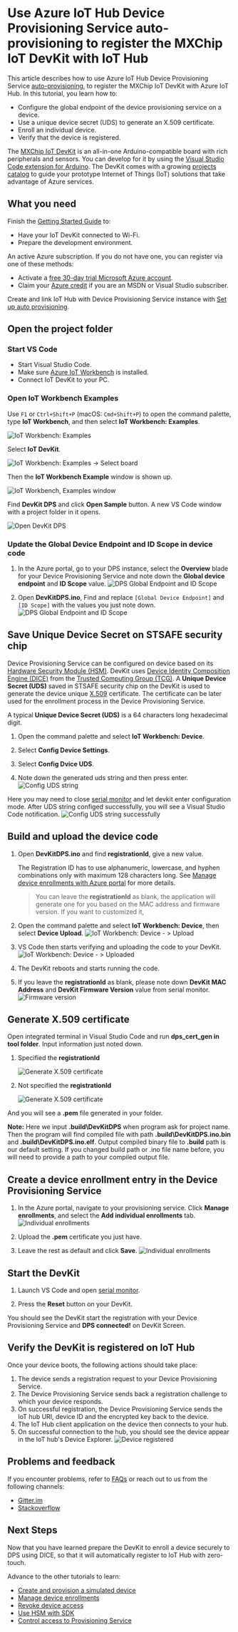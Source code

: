 # Use Azure IoT Hub Device Provisioning Service auto-provisioning to register the MXChip IoT DevKit with IoT Hub

This article describes how to use Azure IoT Hub Device Provisioning Service [auto-provisioning](https://docs.microsoft.com/en-us/azure/iot-dps/concepts-auto-provisioning), to register the MXChip IoT DevKit with Azure IoT Hub. In this tutorial, you learn how to:

- Configure the global endpoint of the device provisioning service on a device.
- Use a unique device secret (UDS) to generate an X.509 certificate.
- Enroll an individual device.
- Verify that the device is registered.

The [MXChip IoT DevKit](https://aka.ms/iot-devkit) is an all-in-one Arduino-compatible board with rich peripherals and sensors. You can develop for it by using the [Visual Studio Code extension for Arduino](https://aka.ms/arduino). The DevKit comes with a growing [projects catalog](https://microsoft.github.io/azure-iot-developer-kit/docs/projects/) to guide your prototype Internet of Things (IoT) solutions that take advantage of Azure services.

## What you need

Finish the [Getting Started Guide](./devkit-get-started.md) to:

* Have your IoT DevKit connected to Wi-Fi.
* Prepare the development environment.

An active Azure subscription. If you do not have one, you can register via one of these methods:

* Activate a [free 30-day trial Microsoft Azure account](https://azure.microsoft.com/free/).
* Claim your [Azure credit](https://azure.microsoft.com/pricing/member-offers/msdn-benefits-details/) if you are an MSDN or Visual Studio subscriber.

Create and link IoT Hub with Device Provisioning Service instance with [Set up auto provisioning](https://docs.microsoft.com/en-us/azure/iot-dps/quick-setup-auto-provision).

## Open the project folder

### Start VS Code

* Start Visual Studio Code.
* Make sure [Azure IoT Workbench](https://marketplace.visualstudio.com/items?itemName=vsciot-vscode.vscode-iot-workbench) is installed.
* Connect IoT DevKit to your PC.

### Open IoT Workbench Examples

Use `F1` or `Ctrl+Shift+P` (macOS: `Cmd+Shift+P`) to open the command palette, type **IoT Workbench**, and then select **IoT Workbench: Examples**.

![IoT Workbench: Examples](media/iot-workbench-examples-cmd.png)

Select **IoT DevKit**.

![IoT Workbench: Examples -> Select board](media/iot-workbench-examples-board.png)

Then the **IoT Workbench Example** window is shown up.

![IoT Workbench, Examples window](media/iot-workbench-examples.png)

Find **DevKit DPS** and click **Open Sample** button. A new VS Code window with a project folder in it opens.

![Open DevKit DPS](media/devkit-dps/open-sample.png)

### Update the Global Device Endpoint and ID Scope in device code

1. In the Azure portal, go to your DPS instance, select the **Overview** blade for your Device Provisioning Service and note down the **Global device endpoint** and **ID Scope** value.
    ![DPS Global Endpoint and ID Scope](media/devkit-dps/copy-endpoint.png)

2. Open **DevKitDPS.ino**, Find and replace `[Global Device Endpoint]` and `[ID Scope]` with the values you just note down.
    ![DPS Global Endpoint and ID Scope](media/devkit-dps/paste-endpoint.png)

## Save Unique Device Secret on STSAFE security chip

Device Provisioning Service can be configured on device based on its [Hardware Security Module (HSM)](https://azure.microsoft.com/en-us/blog/azure-iot-supports-new-security-hardware-to-strengthen-iot-security/). DevKit uses [Device Identity Composition Engine (DICE)](https://trustedcomputinggroup.org/wp-content/uploads/Foundational-Trust-for-IOT-and-Resource-Constrained-Devices.pdf) from the [Trusted Computing Group (TCG)](https://trustedcomputinggroup.org). A **Unique Device Secret (UDS)** saved in STSAFE security chip on the DevKit is used to generate the device unique [X.509](https://docs.microsoft.com/en-us/azure/iot-dps/tutorial-set-up-device#select-a-hardware-security-module) certificate. The certificate can be later used for the enrollment process in the Device Provisioning Service.

A typical **Unique Device Secret (UDS)** is a 64 characters long hexadecimal digit.

1. Open the command palette and select **IoT Workbench: Device**.

2. Select **Config Device Settings**.

3. Select **Config Dvice UDS**.

4. Note down the generated uds string and then press enter.
![Config UDS string](media/devkit-dps/config-uds-string.png)

Here you may need to close [serial monitor](./devkit-get-started.md/#Serial_monitor_usage) and let devkit enter configuration mode. After UDS string configed successfully, you will see a Visual Studio Code notification.
![Config UDS string successfully](media/devkit-dps/config-uds-string-notification.png)

## Build and upload the device code

1. Open **DevKitDPS.ino** and find **registrationId**, give a new value. 

   The Registration ID has to use alphanumeric, lowercase, and hyphen combinations only with maximum 128 characters long. See [Manage device enrollments with Azure portal](https://docs.microsoft.com/en-us/azure/iot-dps/how-to-manage-enrollments) for more details.

   > You can leave the **registrationId** as blank, the application will generate one for you based on the MAC address and firmware version. If you want to customized it, 

2. Open the command palette and select **IoT Workbench: Device**, then select **Device Upload**. 
   ![IoT Workbench: Device - > Upload](media/iot-workbench-device-upload.png)

3. VS Code then starts verifying and uploading the code to your DevKit.
   ![IoT Workbench: Device - > Uploaded](media/devkit-dps/device-uploaded.png)

4. The DevKit reboots and starts running the code.

5. If you  leave the **registrationId** as blank, please note down **DevKit MAC Address** and **DevKit Firmware Version** value from serial monitor.
   ![Firmware version](media/devkit-dps/copy-mac-address.png)

## Generate X.509 certificate

Open integrated terminal in Visual Studio Code and run **dps_cert_gen in tool folder**. Input information just noted down.

1. Specified the **registrationId**

   ![Generate X.509 certificate](media/devkit-dps/generate-cert-2.png)

2. Not specified the **registrationId**

   ![Generate X.509 certificate](media/devkit-dps/generate-cert-1.png)

And you will see a **.pem** file generated in your folder.



**Note:** Here we input **.build\DevKitDPS** when program ask for project name. Then the program will find compiled file with path **.build\DevKitDPS.ino.bin** and **.build\DevKitDPS.ino.elf**. Output compiled binary file to **.build** path is our default setting. If you changed build path or .ino file name before, you will need to provide a path to your compiled output file.

## Create a device enrollment entry in the Device Provisioning Service

1. In the Azure portal, navigate to your provisioning service. Click **Manage enrollments**, and select the **Add individual enrollments** tab.
    ![Individual enrollments](media/devkit-dps/add-enrollment.png)

2. Upload the **.pem** certificate you just have.

3. Leave the rest as default and click **Save**.
    ![Individual enrollments](media/devkit-dps/add-enrollment-2.png)

## Start the DevKit

1. Launch VS Code and open [serial monitor](./devkit-get-started.md/#Serial_monitor_usage).

2. Press the **Reset** button on your DevKit.

You should see the DevKit start the registration with your Device Provisioning Service and **DPS connected!** on DevKit Screen.

## Verify the DevKit is registered on IoT Hub

Once your device boots, the following actions should take place:

1. The device sends a registration request to your Device Provisioning Service.
2. The Device Provisioning Service sends back a registration challenge to which your device responds.
3. On successful registration, the Device Provisioning Service sends the IoT hub URI, device ID and the encrypted key back to the device.
4. The IoT Hub client application on the device then connects to your hub.
5. On successful connection to the hub, you should see the device appear in the IoT hub's Device Explorer.
    ![Device registered](media/devkit-dps/device-registered.png)

## Problems and feedback

If you encounter problems, refer to [FAQs](https://microsoft.github.io/azure-iot-developer-kit/docs/faq/) or reach out to us from the following channels:

* [Gitter.im](http://gitter.im/Microsoft/azure-iot-developer-kit)
* [Stackoverflow](https://stackoverflow.com/questions/tagged/iot-devkit)

## Next Steps

Now that you have learned prepare the DevKit to enroll a device securely to DPS using DICE, so that it will automatically register to IoT Hub with zero-touch.

Advance to the other tutorials to learn:

* [Create and provision a simulated device](https://docs.microsoft.com/en-us/azure/iot-dps/quick-create-simulated-device)
* [Manage device enrollments](https://docs.microsoft.com/en-us/azure/iot-dps/how-to-manage-enrollments)
* [Revoke device access](https://docs.microsoft.com/en-us/azure/iot-dps/how-to-revoke-device-access-portal)
* [Use HSM with SDK](https://docs.microsoft.com/en-us/azure/iot-dps/how-to-revoke-device-access-portal)
* [Control access to Provisioning Service](https://docs.microsoft.com/en-us/azure/iot-dps/how-to-control-access)
